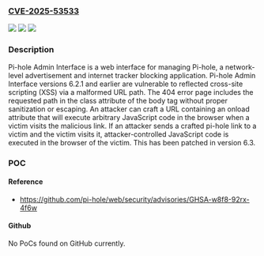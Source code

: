 ### [CVE-2025-53533](https://cve.mitre.org/cgi-bin/cvename.cgi?name=CVE-2025-53533)
![](https://img.shields.io/static/v1?label=Product&message=web&color=blue)
![](https://img.shields.io/static/v1?label=Version&message=%3C%206.3%20&color=brightgreen)
![](https://img.shields.io/static/v1?label=Vulnerability&message=CWE-79%3A%20Improper%20Neutralization%20of%20Input%20During%20Web%20Page%20Generation%20('Cross-site%20Scripting')&color=brightgreen)

### Description

Pi-hole Admin Interface is a web interface for managing Pi-hole, a network-level advertisement and internet tracker blocking application. Pi-hole Admin Interface versions 6.2.1 and earlier are vulnerable to reflected cross-site scripting (XSS) via a malformed URL path. The 404 error page includes the requested path in the class attribute of the body tag without proper sanitization or escaping. An attacker can craft a URL containing an onload attribute that will execute arbitrary JavaScript code in the browser when a victim visits the malicious link. If an attacker sends a crafted pi-hole link to a victim and the victim visits it, attacker-controlled JavaScript code is executed in the browser of the victim. This has been patched in version 6.3.

### POC

#### Reference
- https://github.com/pi-hole/web/security/advisories/GHSA-w8f8-92rx-4f6w

#### Github
No PoCs found on GitHub currently.

